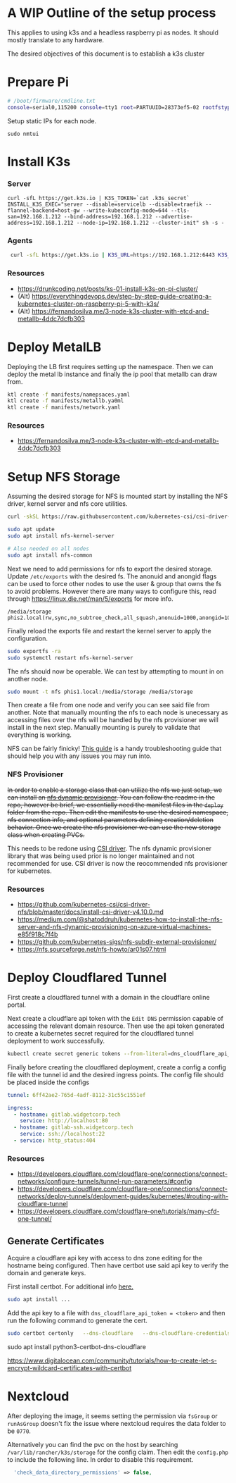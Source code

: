 # A WIP Outline of the setup process

This applies to using k3s and a headless raspberry pi as nodes. It should mostly translate to any hardware.

The desired objectives of this document is to establish a k3s cluster

# Prepare Pi

```sh
# /boot/firmware/cmdline.txt
console=serial0,115200 console=tty1 root=PARTUUID=28373ef5-02 rootfstype=ext4 fsck.repair=yes rootwait cgroup_enable=cpuset cgroup_enable=memory cgroup_memory=1
```

Setup static IPs for each node.

```
sudo nmtui
```

# Install K3s

### Server

```
curl -sfL https://get.k3s.io | K3S_TOKEN=`cat .k3s_secret` INSTALL_K3S_EXEC="server --disable=servicelb --disable=traefik --flannel-backend=host-gw --write-kubeconfig-mode=644 --tls-san=192.168.1.212 --bind-address=192.168.1.212 --advertise-address=192.168.1.212 --node-ip=192.168.1.212 --cluster-init" sh -s -
```

### Agents

```sh
 curl -sfL https://get.k3s.io | K3S_URL=https://192.168.1.212:6443 K3S_TOKEN="K107d423aa1b3833294e67e077a6a765120d63adc1ce0134f55080a57fd8ba72c34::server:43a2b08467224270b93f" sh -
```

### Resources

- https://drunkcoding.net/posts/ks-01-install-k3s-on-pi-cluster/
- (Alt) https://everythingdevops.dev/step-by-step-guide-creating-a-kubernetes-cluster-on-raspberry-pi-5-with-k3s/
- (Alt) https://fernandosilva.me/3-node-k3s-cluster-with-etcd-and-metallb-4ddc7dcfb303

# Deploy MetalLB

Deploying the LB first requires setting up the namespace. Then we can deploy the metal lb instance and finally the ip pool that metallb can draw from.

```sh
ktl create -f manifests/namepsaces.yaml
ktl create -f manifests/metallb.ya0ml
ktl create -f manifests/network.yaml

```

### Resources

- https://fernandosilva.me/3-node-k3s-cluster-with-etcd-and-metallb-4ddc7dcfb303

# Setup NFS Storage

Assuming the desired storage for NFS is mounted start by installing the NFS driver, kernel server and nfs core utilities.

```sh
curl -skSL https://raw.githubusercontent.com/kubernetes-csi/csi-driver-nfs/v4.10.0/deploy/install-driver.sh | bash -s v4.10.0 --

sudo apt update
sudo apt install nfs-kernel-server

# Also needed on all nodes
sudo apt install nfs-common
```

Next we need to add permissions for nfs to export the desired storage. Update `/etc/exports` with the desired fs. The anonuid and anongid flags can be used to force other nodes to use the user & group that owns the fs to avoid problems. However there are many ways to configure this, read through https://linux.die.net/man/5/exports for more info.

```
/media/storage  phis2.local(rw,sync,no_subtree_check,all_squash,anonuid=1000,anongid=1000)
```

Finally reload the exports file and restart the kernel server to apply the configuration.

```sh
sudo exportfs -ra
sudo systemctl restart nfs-kernel-server
```

The nfs should now be operable. We can test by attempting to mount in on another node.

```sh
sudo mount -t nfs phis1.local:/media/storage /media/storage
```

Then create a file from one node and verify you can see said file from another. Note that manually mounting the nfs to each node is unecessary as accessing files over the nfs will be handled by the nfs provisioner we will install in the next step. Manually mounting is purely to validate that everything is working.

NFS can be fairly finicky! [This guide](https://nfs.sourceforge.net/nfs-howto/ar01s07.html) is a handy troubleshooting guide that should help you with any issues you may run into.

### NFS Provisioner

~~In order to enable a storage class that can utilize the nfs we just setup, we can install an [nfs dynamic provisioner](https://github.com/kubernetes-sigs/nfs-subdir-external-provisioner/). You can follow the readme in the repo, however be brief, we essentially need the manifest files in the `deploy` folder from the repo. Then edit the manifests to use the desired namespace, nfs connection info, and optional parameters defining creation/deletion behavior. Once we create the nfs provisioner we can use the new storage class when creating PVCs.~~

This needs to be redone using [CSI driver](https://github.com/kubernetes-csi/csi-driver-nfs/blob/master/deploy/example/README.md). The nfs dynamic provisioner library that was being used prior is no longer maintained and not recommended for use. CSI driver is now the reocommended nfs provisioner for kubernetes.

### Resources

- https://github.com/kubernetes-csi/csi-driver-nfs/blob/master/docs/install-csi-driver-v4.10.0.md
- https://medium.com/@shatoddruh/kubernetes-how-to-install-the-nfs-server-and-nfs-dynamic-provisioning-on-azure-virtual-machines-e85f918c7f4b
- https://github.com/kubernetes-sigs/nfs-subdir-external-provisioner/
- https://nfs.sourceforge.net/nfs-howto/ar01s07.html

# Deploy Cloudflared Tunnel

First create a cloudflared tunnel with a domain in the cloudflare online portal.

Next create a cloudflare api token with the `Edit DNS` permission capable of accessing the relevant domain resource. Then use the api token generated to create a kubernetes secret required for the cloudflared tunnel deployment to work successfully.

```sh
kubectl create secret generic tokens --from-literal=dns_cloudflare_api_token='<GENERATED_TOKEN>' -n network
```

Finally before creating the cloudflared deployment, create a config a config file with the tunnel id and the desired ingress points. The config file should be placed inside the configs

```yaml
tunnel: 6ff42ae2-765d-4adf-8112-31c55c1551ef

ingress:
  - hostname: gitlab.widgetcorp.tech
    service: http://localhost:80
  - hostname: gitlab-ssh.widgetcorp.tech
    service: ssh://localhost:22
  - service: http_status:404
```

### Resources

- https://developers.cloudflare.com/cloudflare-one/connections/connect-networks/configure-tunnels/tunnel-run-parameters/#config
- https://developers.cloudflare.com/cloudflare-one/connections/connect-networks/deploy-tunnels/deployment-guides/kubernetes/#routing-with-cloudflare-tunnel
- https://developers.cloudflare.com/cloudflare-one/tutorials/many-cfd-one-tunnel/

## Generate Certificates

Acquire a cloudflare api key with access to dns zone editing for the hostname being configured. Then have certbot use said api key to verify the domain and generate keys.

First install certbot. For additional info [here.](https://certbot-dns-cloudflare.readthedocs.io/en/stable/)

```sh
sudo apt install ...
```

Add the api key to a file with `dns_cloudflare_api_token = <token>` and then run the following command to generate the cert.

```sh
sudo certbot certonly   --dns-cloudflare   --dns-cloudflare-credentials ~/cf-api.ini -d *.<hostname>
```

sudo apt install python3-certbot-dns-cloudflare

https://www.digitalocean.com/community/tutorials/how-to-create-let-s-encrypt-wildcard-certificates-with-certbot

# Nextcloud

After deploying the image, it seems setting the permission via `fsGroup` or `runAsGroup` doesn't fix the issue where nextcloud requires the data folder to be `0770`.

Alternatively you can find the pvc on the host by searching `/var/lib/rancher/k3s/storage` for the config claim. Then edit the `config.php` to include the following line. In order to disable this requirement.

```php
  'check_data_directory_permissions' => false,
```
